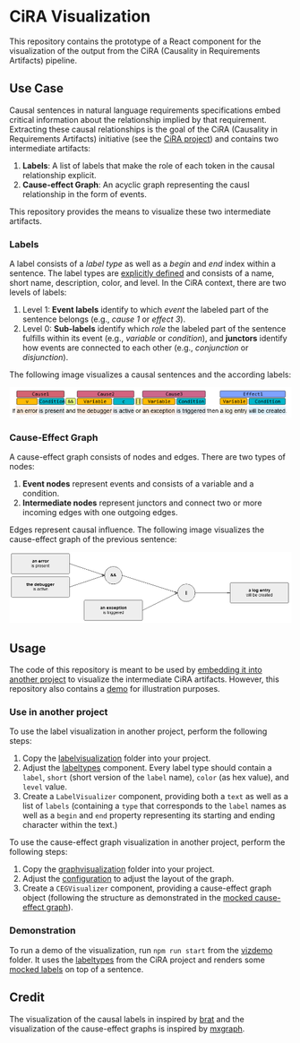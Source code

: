 # CiRA Visualization

This repository contains the prototype of a React component for the visualization of the output from the CiRA (Causality in Requirements Artifacts) pipeline.

## Use Case

Causal sentences in natural language requirements specifications embed critical information about the relationship implied by that requirement. Extracting these causal relationships is the goal of the CiRA (Causality in Requirements Artifacts) initiative (see the [CiRA project](www.cira.bth.se)) and contains two intermediate artifacts:

1. **Labels**: A list of labels that make the role of each token in the causal relationship explicit.
2. **Cause-effect Graph**: An acyclic graph representing the causl relationship in the form of events.

This repository provides the means to visualize these two intermediate artifacts.

### Labels

A label consists of a *label type* as well as a *begin* and *end* index within a sentence. The label types are [explicitly defined](./vizdemo/src/packages/labelvisualization/util/labeltypes.js) and consists of a name, short name, description, color, and level. In the CiRA context, there are two levels of labels:

1. Level 1: **Event labels** identify to which *event* the labeled part of the sentence belongs (e.g., *cause 1* or *effect 3*).
2. Level 0: **Sub-labels** identify which *role* the labeled part of the sentence fulfills within its event (e.g., *variable* or *condition*), and **junctors** identify how events are connected to each other (e.g., *conjunction* or *disjunction*).

The following image visualizes a causal sentences and the according labels:

![Visualization of CiRA labels](./figures/visualization-labels.PNG)

### Cause-Effect Graph

A cause-effect graph consists of nodes and edges. There are two types of nodes:

1. **Event nodes** represent events and consists of a variable and a condition.
2. **Intermediate nodes** represent junctors and connect two or more incoming edges with one outgoing edges.

Edges represent causal influence. The following image visualizes the cause-effect graph of the previous sentence:

![Visualization of a cause-effect graph](./figures/visualization-ceg.PNG)

## Usage

The code of this repository is meant to be used by [embedding it into another project](#use-in-another-project) to visualize the intermediate CiRA artifacts. However, this repository also contains a [demo](#demonstration) for illustration purposes.

### Use in another project

To use the label visualization in another project, perform the following steps:

1. Copy the [labelvisualization](./vizdemo/src/packages/labelvisualization/) folder into your project.
2. Adjust the [labeltypes](./vizdemo/src/packages/labelvisualization/util/labeltypes.js) component. Every label type should contain a `label`, `short` (short version of the `label` name), `color` (as hex value), and `level` value.
3. Create a `LabelVisualizer` component, providing both a `text` as well as a list of `labels` (containing a `type` that corresponds to the `label` names as well as a `begin` and `end` property representing its starting and ending character within the text.)

To use the cause-effect graph visualization in another project, perform the following steps:

1. Copy the [graphvisualization](./vizdemo/src/packages/graphvisualization/) folder into your project.
2. Adjust the [configuration](./vizdemo/src/packages/graphvisualization/util/cegconfig.js) to adjust the layout of the graph.
3. Create a `CEGVisualizer` component, providing a cause-effect graph object (following the structure as demonstrated in the [mocked cause-effect graph](./vizdemo/src/util/sentences/s6/ceg.js)).

### Demonstration

To run a demo of the visualization, run `npm run start` from the [vizdemo](./vizdemo/) folder. It uses the [labeltypes](./vizdemo/src/packages/labelvisualization/util/labeltypes.js) from the CiRA project and renders some [mocked labels](./vizdemo/src/util/mocklabels.js) on top of a sentence.

## Credit

The visualization of the causal labels in inspired by [brat](https://brat.nlplab.org/) and the visualization of the cause-effect graphs is inspired by [mxgraph](https://jgraph.github.io/mxgraph/).